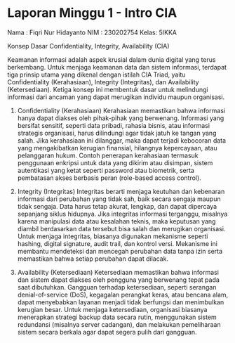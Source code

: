 # Laporan Minggu 1 - Intro CIA
Nama : Fiqri Nur Hidayanto
NIM  : 230202754
Kelas: 5IKKA

Konsep Dasar Confidentiality, Integrity, Availability (CIA)

Keamanan informasi adalah aspek krusial dalam dunia digital yang terus berkembang. Untuk menjaga keamanan data dan sistem informasi, terdapat tiga prinsip utama yang dikenal dengan istilah CIA Triad, yaitu Confidentiality (Kerahasiaan), Integrity (Integritas), dan Availability (Ketersediaan). Ketiga konsep ini membentuk dasar untuk melindungi informasi dari ancaman yang dapat merugikan individu maupun organisasi.

1. Confidentiality (Kerahasiaan)
Kerahasiaan memastikan bahwa informasi hanya dapat diakses oleh pihak-pihak yang berwenang. Informasi yang bersifat sensitif, seperti data pribadi, rahasia bisnis, atau informasi strategis organisasi, harus dilindungi agar tidak jatuh ke tangan yang salah. Jika kerahasiaan ini dilanggar, maka dapat terjadi kebocoran data yang mengakibatkan kerugian finansial, hilangnya kepercayaan, atau pelanggaran hukum.
Contoh penerapan kerahasiaan termasuk penggunaan enkripsi untuk data yang dikirim atau disimpan, sistem autentikasi yang ketat seperti password atau biometrik, serta pembatasan akses berbasis peran (role-based access control).

2. Integrity (Integritas)
Integritas berarti menjaga keutuhan dan kebenaran informasi dari perubahan yang tidak sah, baik secara sengaja maupun tidak sengaja. Data harus tetap akurat, lengkap, dan dapat dipercaya sepanjang siklus hidupnya. Jika integritas informasi terganggu, misalnya karena manipulasi data atau kesalahan teknis, maka keputusan yang diambil berdasarkan data tersebut bisa salah dan merugikan organisasi.
Untuk menjaga integritas, biasanya digunakan mekanisme seperti hashing, digital signature, audit trail, dan kontrol versi. Mekanisme ini membantu mendeteksi dan mencegah perubahan data tanpa izin serta memastikan bahwa setiap perubahan dapat dilacak.

3. Availability (Ketersediaan)
Ketersediaan memastikan bahwa informasi dan sistem dapat diakses oleh pengguna yang berwenang tepat pada saat dibutuhkan. Gangguan terhadap ketersediaan, seperti serangan denial-of-service (DoS), kegagalan perangkat keras, atau bencana alam, dapat menyebabkan layanan menjadi tidak berfungsi dan menimbulkan kerugian besar.
Untuk menjaga ketersediaan, organisasi biasanya menerapkan strategi backup data secara rutin, menggunakan sistem redundansi (misalnya server cadangan), dan melakukan pemeliharaan sistem secara berkala agar dapat segera pulih dari gangguan.

